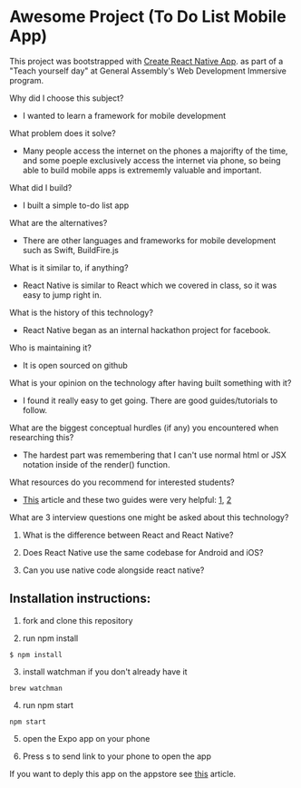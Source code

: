 # Awesome Project (To Do List Mobile App)

This project was bootstrapped with [Create React Native App](https://github.com/react-community/create-react-native-app). as part of a "Teach yourself day" at General Assembly's Web Development Immersive program.  

Why did I choose this subject?

+ I wanted to learn a framework for mobile development 

What problem does it solve?

+ Many people access the internet on the phones a majorifty of the time, and some poeple exclusively access the internet via phone, so being able to build mobile apps is extrememly valuable and important. 

What did I build?

+ I built a simple to-do list app

What are the alternatives?

+ There are other languages and frameworks for mobile development such as Swift, BuildFire.js

What is it similar to, if anything?

+ React Native is similar to React which we covered in class, so it was easy to jump right in.  

What is the history of this technology?

+ React Native began as an internal hackathon project for facebook.  

Who is maintaining it?

+ It is open sourced on github

What is your opinion on the technology after having built something with it?

+ I found it really easy to get going.  There are good guides/tutorials to follow.  

What are the biggest conceptual hurdles (if any) you encountered when researching this?

+ The hardest part was remembering that I can't use normal html or JSX notation inside of the render() function.  

What resources do you recommend for interested students?

+ [This](https://hackernoon.com/learning-react-native-where-to-start-49df64cf14a2) article and these two guides were very helpful: [1](http://www.reactnativeexpress.com/), [2](https://facebook.github.io/react-native/docs/getting-started.html)

What are 3 interview questions one might be asked about this technology?

1. What is the difference between React and React Native?

2. Does React Native use the same codebase for Android and iOS?

3. Can you use native code alongside react native?

## Installation instructions: 

1. fork and clone this repository

2. run npm install
```
$ npm install
```

3. install watchman if you don't already have it
```
brew watchman 
```
4. run npm start
```
npm start
```
5. open the Expo app on your phone

6. Press s to send link to your phone to open the app

If you want to deply this app on the appstore see [this](https://codeburst.io/how-to-deploy-a-create-react-native-app-to-the-appstore-229a8fa36fb1) article.  
